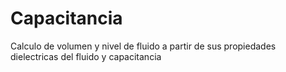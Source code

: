 # Capacitancia
Calculo de volumen y nivel de fluido a partir de sus propiedades dielectricas del fluido y capacitancia
